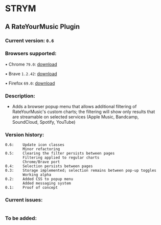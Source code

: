 # STRYM
## A RateYourMusic Plugin
### Current version: `0.6`
### Browsers supported:
• Chrome `79.0`: [download](https://chrome.google.com/webstore/detail/strym/dipcgfaakfkmnbechljhebgeaiphlegf)

• Brave `1.2.42`: [download](https://chrome.google.com/webstore/detail/strym/dipcgfaakfkmnbechljhebgeaiphlegf)

• Firefox `69.0`: [download](https://addons.mozilla.org/firefox/addon/strym/)

### Description:
* Adds a browser popup menu that allows additional filtering of RateYourMusic's custom charts; the filtering will show only results that are streamable on selected services (Apple Music, Bandcamp, SoundCloud, Spotify, YouTube)
### Version history:
```
0.6:    Update icon classes
        Minor refactoring
0.5:    Clearing the filter persists between pages
        Filtering applied to regular charts
        Chrome/Brave port
0.4:    Selection persists between pages
0.3:    Storage implemented; selection remains between pop-up toggles
        Working alpha
0.2:    Added CSS to popup menu
        Added messaging system
0.1:    Proof of concept
```
### Current issues:
```
```
### To be added:
```
```
